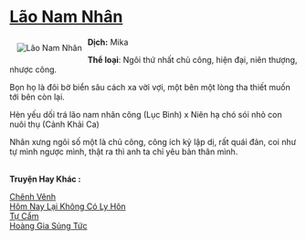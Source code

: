 <a href="https://utruyen.com/lao-nam-nhan/21986/" title="Lão Nam Nhân"><h1>Lão Nam Nhân</h1></a><div style="display:table"><img align="right" style="float: left; padding: 10px;" src="https://utruyen.com/images/story/200x260/lao-nam-nhan.jpg" alt="Lão Nam Nhân"><b>Dịch:</b> Mika<p></p><b>Thể loại</b>: Ngôi thứ nhất chủ công, hiện đại, niên thượng, nhược công.<p></p>Bọn họ là đôi bờ biển sâu cách xa vời vợi, một bên một lòng tha thiết muốn tới bên còn lại.<p></p>Hèn yếu dối trá lão nam nhân công (Lục Bình) x Niên hạ chó sói nhỏ con nuôi thụ (Cảnh Khải Ca)<p></p>Nhân xưng ngôi số một là chủ công, công ích kỷ lập dị, rất quái đản, coi như tự mình ngược mình, thật ra thì anh ta chỉ yêu bản thân mình.</div><p><br><b>Truyện Hay Khác :</b></p><a href="https://utruyen.com/chenh-venh/21983/" alt="Chênh Vênh">Chênh Vênh</a><br/><a href="https://truyenngontinhay.wordpress.com/2019/10/03/hom-nay-lai-khong-co-ly-hon/" alt="Hôm Nay Lại Không Có Ly Hôn">Hôm Nay Lại Không Có Ly Hôn</a><br/><a href="https://dammyh.wordpress.com/2019/11/07/tu-cam-2/" alt="Tự Cẩm">Tự Cẩm</a><br/><a href="https://truyenngontinhay.wordpress.com/2019/10/03/hoang-gia-sung-tuc/" alt="Hoàng Gia Sủng Tức">Hoàng Gia Sủng Tức</a><br/>